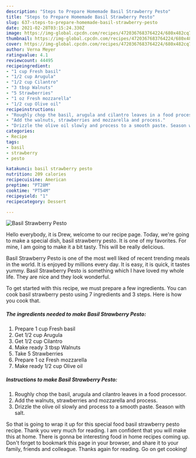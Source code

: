 ```yaml
---
description: "Steps to Prepare Homemade Basil Strawberry Pesto"
title: "Steps to Prepare Homemade Basil Strawberry Pesto"
slug: 637-steps-to-prepare-homemade-basil-strawberry-pesto
date: 2021-02-28T03:15:24.330Z
image: https://img-global.cpcdn.com/recipes/4720367683764224/680x482cq70/basil-strawberry-pesto-recipe-main-photo.jpg
thumbnail: https://img-global.cpcdn.com/recipes/4720367683764224/680x482cq70/basil-strawberry-pesto-recipe-main-photo.jpg
cover: https://img-global.cpcdn.com/recipes/4720367683764224/680x482cq70/basil-strawberry-pesto-recipe-main-photo.jpg
author: Verna Meyer
ratingvalue: 4.1
reviewcount: 44495
recipeingredient:
- "1 cup Fresh basil"
- "1/2 cup Arugula"
- "1/2 cup Cilantro"
- "3 tbsp Walnuts"
- "5 Strawberries"
- "1 oz Fresh mozzarella"
- "1/2 cup Olive oil"
recipeinstructions:
- "Roughly chop the basil, arugula and cilantro leaves in a food processor."
- "Add the walnuts, strawberries and mozzarella and process."
- "Drizzle the olive oil slowly and process to a smooth paste. Season with salt."
categories:
- Recipe
tags:
- basil
- strawberry
- pesto

katakunci: basil strawberry pesto 
nutrition: 209 calories
recipecuisine: American
preptime: "PT28M"
cooktime: "PT54M"
recipeyield: "1"
recipecategory: Dessert

---
```



![Basil Strawberry Pesto](https://img-global.cpcdn.com/recipes/4720367683764224/680x482cq70/basil-strawberry-pesto-recipe-main-photo.jpg)

Hello everybody, it is Drew, welcome to our recipe page. Today, we're going to make a special dish, basil strawberry pesto. It is one of my favorites. For mine, I am going to make it a bit tasty. This will be really delicious.

Basil Strawberry Pesto is one of the most well liked of recent trending meals in the world. It is enjoyed by millions every day. It is easy, it is quick, it tastes yummy. Basil Strawberry Pesto is something which I have loved my whole life. They are nice and they look wonderful.




To get started with this recipe, we must prepare a few ingredients. You can cook basil strawberry pesto using 7 ingredients and 3 steps. Here is how you cook that.

<!--inarticleads1-->

##### The ingredients needed to make Basil Strawberry Pesto:

1. Prepare 1 cup Fresh basil
1. Get 1/2 cup Arugula
1. Get 1/2 cup Cilantro
1. Make ready 3 tbsp Walnuts
1. Take 5 Strawberries
1. Prepare 1 oz Fresh mozzarella
1. Make ready 1/2 cup Olive oil




<!--inarticleads2-->

##### Instructions to make Basil Strawberry Pesto:

1. Roughly chop the basil, arugula and cilantro leaves in a food processor.
1. Add the walnuts, strawberries and mozzarella and process.
1. Drizzle the olive oil slowly and process to a smooth paste. Season with salt.




So that is going to wrap it up for this special food basil strawberry pesto recipe. Thank you very much for reading. I am confident that you will make this at home. There is gonna be interesting food in home recipes coming up. Don't forget to bookmark this page in your browser, and share it to your family, friends and colleague. Thanks again for reading. Go on get cooking!

